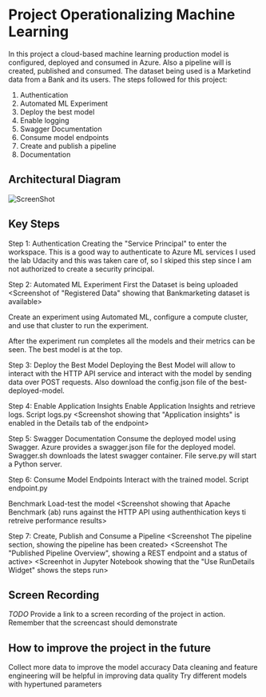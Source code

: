 
# Project Operationalizing Machine Learning

In this project a cloud-based machine learning production model is configured, deployed and consumed in Azure. Also a pipeline will is created, published and consumed. The dataset being used is a Marketind data from a Bank and its users. The steps followed for this project:
1. Authentication
2. Automated ML Experiment
3. Deploy the best model
4. Enable logging
5. Swagger Documentation
6. Consume model endpoints
7. Create and publish a pipeline
8. Documentation

## Architectural Diagram

![ScreenShot](/screenshots/Architectural-Diagram.png)

## Key Steps
 

Step 1: Authentication
Creating the "Service Principal" to enter the workspace. This is a good way to authenticate to Azure ML services
I used the lab Udacity and this was taken care of, so I skiped this step since I am not authorized to create a security principal. 

Step 2: Automated ML Experiment
First the Dataset is being uploaded
<Screenshot of "Registered Data" showing that Bankmarketing dataset is available>

Create an experiment using Automated ML, configure a compute cluster, and use that cluster to run the experiment.
<Screenshot showing that the experiment is showwn as completed>

After the experiment run completes all the models and their metrics can be seen. The best model is at the top.
<Screenshot of the best model after the experiment completes>

Step 3: Deploy the Best Model
Deploying the Best Model will allow to interact with the HTTP API service and interact with the model by sending data over POST requests. Also download the config.json file of the best-deployed-model.

Step 4: Enable Application Insights
Enable Application Insights and retrieve logs. Script logs.py
<Screenshot showing that "Application insights" is enabled in the Details tab of the endpoint>
<Screenshoot showing logs by running the provided logs.py script>
    
Step 5: Swagger Documentation
Consume the deployed model using Swagger. Azure provides a swagger.json file for the deployed model. Swagger.sh downloads the latest swagger container. File serve.py will start a Python server.
<Screenshot showing that swagger runs on localhost showing the HTTP API methods and responses for the model>

Step 6: Consume Model Endpoints
Interact with the trained model. Script endpoint.py
<Screenshot showing that the endpoint.py script runs against the API producing JSON output from the model>
    
Benchmark
Load-test the model
<Screenshot showing that Apache Benchmark (ab) runs against the HTTP API using authenthication keys ti retreive performance results>

Step 7: Create, Publish and Consume a Pipeline
<Screenshot The pipeline section, showing the pipeline has been created>
<Screenshot showing the pipeline endpoint>
<Screenshot showing the Bankmarketing dataset with the AutoML module>
<Screenshot The "Published Pipeline Overview", showing a REST endpoint and a status of active>
<Screenhot in Jupyter Notebook showing that the "Use RunDetails Widget" shows the steps run>
<Screenshot showing the Scheduled run>
    
    
## Screen Recording
*TODO* Provide a link to a screen recording of the project in action. Remember that the screencast should demonstrate  
    
   
## How to improve the project in the future    
Collect more data to improve the model accuracy
Data cleaning and feature engineering will be helpful in improving data quality
Try different models with hypertuned parameters   
    
    

